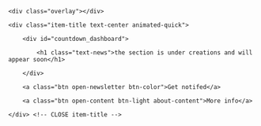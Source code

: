 <section id="home-part" class="scale-max">

	<div class="overlay"></div>

	<div class="item-title text-center animated-quick">

		<div id="countdown_dashboard">

			<h1 class="text-news">the section is under creations and will appear soon</h1>					
								                        
		</div>

		<a class="btn open-newsletter btn-color">Get notifed</a>

		<a class="btn open-content btn-light about-content">More info</a>
				
	</div> <!-- CLOSE item-title -->

</section> <!-- CLOSE #home-part -->